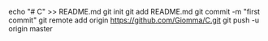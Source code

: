 echo "# C" >> README.md
git init
git add README.md
git commit -m "first commit"
git remote add origin https://github.com/Giomma/C.git
git push -u origin master
